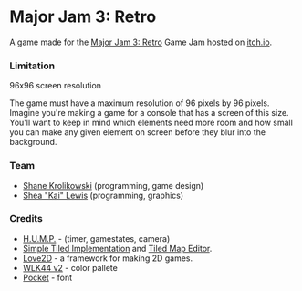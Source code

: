 # Major Jam 3: Retro
A game made for the [Major Jam 3: Retro](https://itch.io/jam/major-jam-3) Game Jam hosted on [itch.io](https://itch.io/).

### Limitation
96x96 screen resolution

The game must have a maximum resolution of 96 pixels by 96 pixels. Imagine you're making a game for a console that has a screen of this size. You'll want to keep in mind which elements need more room and how small you can make any given element on screen before they blur into the background.

### Team
- [Shane Krolikowski](https://shanekrolikowski.com) (programming, game design)
- [Shea "Kai" Lewis](https://kaidesu.com) (programming, graphics)

### Credits
- [H.U.M.P.](https://hump.readthedocs.io/en/latest/index.html) - (timer, gamestates, camera)
- [Simple Tiled Implementation](https://github.com/karai17/Simple-Tiled-Implementation) and [Tiled Map Editor](https://www.mapeditor.org/).
- [Love2D](https://love2d.org/) - a framework for making 2D games.
- [WLK44 v2](https://lospec.com/palette-list/wlk44-v2) - color pallete
- [Pocket](https://somepx.itch.io/humble-fonts-tiny) - font